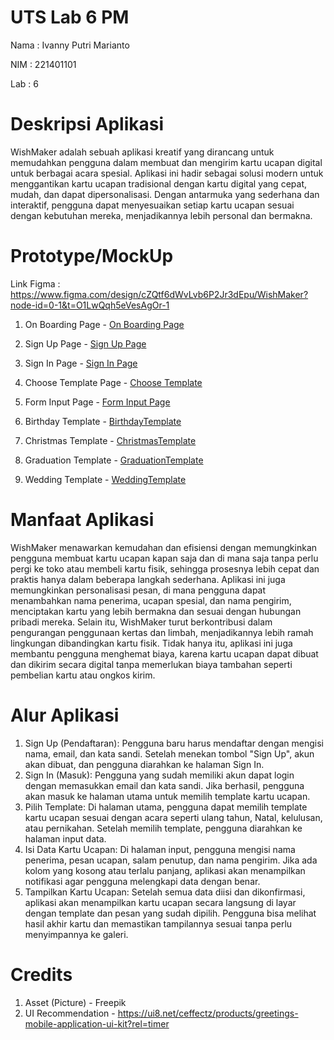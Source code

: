 # UTS Lab 6 PM
Nama : Ivanny Putri Marianto

NIM : 221401101

Lab : 6

# Deskripsi Aplikasi
WishMaker adalah sebuah aplikasi kreatif yang dirancang untuk memudahkan pengguna dalam membuat dan mengirim kartu ucapan digital untuk berbagai acara spesial. Aplikasi ini hadir sebagai solusi modern untuk menggantikan kartu ucapan tradisional dengan kartu digital yang cepat, mudah, dan dapat dipersonalisasi. Dengan antarmuka yang sederhana dan interaktif, pengguna dapat menyesuaikan setiap kartu ucapan sesuai dengan kebutuhan mereka, menjadikannya lebih personal dan bermakna.

# Prototype/MockUp
Link Figma : https://www.figma.com/design/cZQtf6dWvLvb6P2Jr3dEpu/WishMaker?node-id=0-1&t=O1LwQqh5eVesAgOr-1

1. On Boarding Page - 
   [On Boarding Page](https://github.com/user-attachments/assets/a09101fb-c327-4f20-bb1f-0f35bf516f6b)

2. Sign Up Page - 
   [Sign Up Page](https://github.com/user-attachments/assets/4ef5fb84-7803-4275-9a07-4f17b1db1690)

3. Sign In Page - 
   [Sign In Page](https://github.com/user-attachments/assets/f326f056-8490-43a0-b402-fb7819c18a4f)

4. Choose Template Page - 
   [Choose Template](https://github.com/user-attachments/assets/a3756094-100a-4839-8b34-b82a894f3242)

5. Form Input Page - 
   [Form Input Page](https://github.com/user-attachments/assets/4d5dd525-8178-4976-8a27-b952ced5c009)

6. Birthday Template - 
    [BirthdayTemplate](https://github.com/user-attachments/assets/acc08a44-b8f0-4a9e-9c51-b45f52aac867)

7. Christmas Template - 
    [ChristmasTemplate](https://github.com/user-attachments/assets/a4ff4aeb-855d-4c2c-afcf-8116c1a4e047)

8. Graduation Template - 
    [GraduationTemplate](https://github.com/user-attachments/assets/026d1f86-3849-484b-9b9e-76e23de32506)

9. Wedding Template - 
    [WeddingTemplate](https://github.com/user-attachments/assets/31a84b54-a2ec-42b1-8b9c-2b158051de2b)

# Manfaat Aplikasi
WishMaker menawarkan kemudahan dan efisiensi dengan memungkinkan pengguna membuat kartu ucapan kapan saja dan di mana saja tanpa perlu pergi ke toko atau membeli kartu fisik, sehingga prosesnya lebih cepat dan praktis hanya dalam beberapa langkah sederhana. Aplikasi ini juga memungkinkan personalisasi pesan, di mana pengguna dapat menambahkan nama penerima, ucapan spesial, dan nama pengirim, menciptakan kartu yang lebih bermakna dan sesuai dengan hubungan pribadi mereka. Selain itu, WishMaker turut berkontribusi dalam pengurangan penggunaan kertas dan limbah, menjadikannya lebih ramah lingkungan dibandingkan kartu fisik. Tidak hanya itu, aplikasi ini juga membantu pengguna menghemat biaya, karena kartu ucapan dapat dibuat dan dikirim secara digital tanpa memerlukan biaya tambahan seperti pembelian kartu atau ongkos kirim.

# Alur Aplikasi 
1. Sign Up (Pendaftaran):
Pengguna baru harus mendaftar dengan mengisi nama, email, dan kata sandi. Setelah menekan tombol "Sign Up", akun akan dibuat, dan pengguna diarahkan ke halaman Sign In.
2. Sign In (Masuk):
Pengguna yang sudah memiliki akun dapat login dengan memasukkan email dan kata sandi. Jika berhasil, pengguna akan masuk ke halaman utama untuk memilih template kartu ucapan.
3. Pilih Template:
Di halaman utama, pengguna dapat memilih template kartu ucapan sesuai dengan acara seperti ulang tahun, Natal, kelulusan, atau pernikahan. Setelah memilih template, pengguna diarahkan ke halaman input data.
4. Isi Data Kartu Ucapan:
Di halaman input, pengguna mengisi nama penerima, pesan ucapan, salam penutup, dan nama pengirim. Jika ada kolom yang kosong atau terlalu panjang, aplikasi akan menampilkan notifikasi agar pengguna melengkapi data dengan benar.
5. Tampilkan Kartu Ucapan:
Setelah semua data diisi dan dikonfirmasi, aplikasi akan menampilkan kartu ucapan secara langsung di layar dengan template dan pesan yang sudah dipilih. Pengguna bisa melihat hasil akhir kartu dan memastikan tampilannya sesuai tanpa perlu menyimpannya ke galeri.

# Credits
1. Asset (Picture) - Freepik
2. UI Recommendation - https://ui8.net/ceffectz/products/greetings-mobile-application-ui-kit?rel=timer
